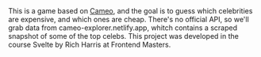 ## 

This is a game based on [Cameo](https://www.cameo.com/), and the goal is to guess which celebrities are expensive, and which ones are cheap. 
There's no official API, so we'll grab data from cameo-explorer.netlify.app, whitch contains a scraped snapshot of some of the top celebs. 
This project was developed in the course Svelte by Rich Harris at Frontend Masters. 



